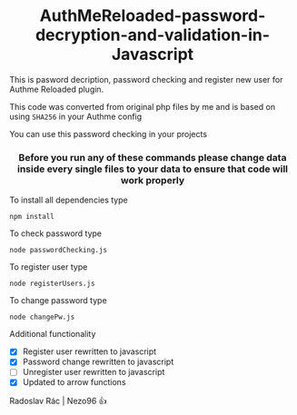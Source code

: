 <h1 align="center">
<bold>AuthMeReloaded-password-decryption-and-validation-in-Javascript</bold>
</h1>

This is pasword decription, password checking and register new user for Authme Reloaded plugin.

This code was converted from original php files by me and is based on using ```SHA256``` in your Authme config

You can use this password checking in your projects

<h3 align="center">
<bold>Before you run any of these commands please change data inside every single files to your data to ensure that code will work properly</bold>
</h3>

To install all dependencies type
```
npm install
```

To check password type 
```
node passwordChecking.js
```
To register user type 
```
node registerUsers.js
```
To change password type
```
node changePw.js
```

Additional functionality

- [x] Register user rewritten to javascript
- [x] Password change rewritten to javascript
- [ ] Unregister user rewritten to javascript
- [x] Updated to arrow functions

Radoslav Rác | Nezo96 :thumbsup: